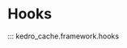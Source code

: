 # Hooks

<!-- TODO: This file should be split up into subsections -->

::: kedro_cache.framework.hooks

